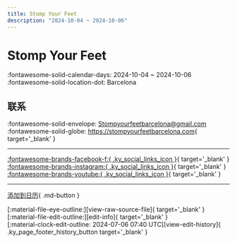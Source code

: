 ```yaml
---
title: Stomp Your Feet
description: "2024-10-04 ~ 2024-10-06"
---
```


# Stomp Your Feet 

:fontawesome-solid-calendar-days: 2024-10-04 ~ 2024-10-06  
:fontawesome-solid-location-dot: Barcelona  

## 联系

:fontawesome-solid-envelope: <Stompyourfeetbarcelona@gmail.com>  
:fontawesome-solid-globe: <https://stompyourfeetbarcelona.com>{ target='_blank' }  

---

 [:fontawesome-brands-facebook-f:{ .ky_social_links_icon }](https://www.facebook.com/StompYourFeetBarcelona){ target='_blank' } [:fontawesome-brands-instagram:{ .ky_social_links_icon }](https://instagram.com/stompyourfeetbarcelona){ target='_blank' } [:fontawesome-brands-youtube:{ .ky_social_links_icon }](https://youtube.com/@stompyourfeetbarcelona8477){ target='_blank' }

---

[添加到日历](https://swing.news/ics/2024/es_ES/stomp-your-feet-2024){ .md-button }

<div class="ky_page_footer" markdown>
<div class="ky_page_footer_trailing" markdown="span">
[:material-file-eye-outline:][view-raw-source-file]{ target='_blank' }
[:material-file-edit-outline:][edit-info]{ target='_blank' }
</div>
<div class="ky_page_footer_leading" markdown="span">
[:material-clock-edit-outline: 2024-07-06 07:40 UTC][view-edit-history]{ .ky_page_footer_history_button target='_blank' }
</div>
</div>

[view-raw-source-file]: https://github.com/swingdance/events/blob/main/2024/es_ES/stomp-your-feet-2024.json "查看原始源文件"
[edit-info]: https://github.com/swingdance/events/issues/new?assignees=&labels=update+event&projects=&template=03-update_entity.yml&title=%5B2024%2Fes_ES%5D%20Update%20Event%3A%20Stomp%20Your%20Feet&region=es_ES&year=2024&id=stomp-your-feet-2024&name=Stomp%20Your%20Feet&org_id= "编辑信息"

[view-edit-history]: https://github.com/swingdance/events/commits/main/2024/es_ES/stomp-your-feet-2024.json "查看编辑历史"

